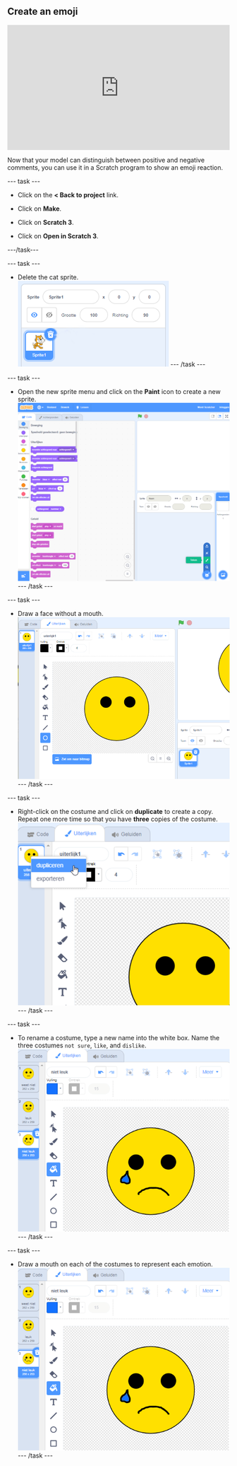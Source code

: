 ## Create an emoji

<html>
  <div style="position: relative; overflow: hidden; padding-top: 56.25%;">
    <iframe style="position: absolute; top: 0; left: 0; right: 0; width: 100%; height: 100%; border: none;" src="https://www.youtube.com/embed/RIz7WHhlBnQ?rel=0&cc_load_policy=1" allowfullscreen allow="accelerometer; autoplay; clipboard-write; encrypted-media; gyroscope; picture-in-picture; web-share"></iframe>
  </div>
</html>

Now that your model can distinguish between positive and negative comments, you can use it in a Scratch program to show an emoji reaction.

--- task ---
+ Click on the **< Back to project** link.

+ Click on **Make**.

+ Click on **Scratch 3**.

+ Click on **Open in Scratch 3**.

---/task---

--- task ---
+ Delete the cat sprite. ![Deleting default sprite](images/delete-cat.png) --- /task ---

--- task ---
+ Open the new sprite menu and click on the **Paint** icon to create a new sprite. ![Open the new sprite menu and select Paint](images/click-paint.png) --- /task ---

--- task ---
+ Draw a face without a mouth. ![Draw a face without a mouth](images/draw-face.png) --- /task ---

--- task ---
+ Right-click on the costume and click on **duplicate** to create a copy. Repeat one more time so that you have **three** copies of the costume. ![Right click on the face costume you just drew and click duplicate](images/duplicate-costume.png) --- /task ---

--- task ---
+ To rename a costume, type a new name into the white box. Name the three costumes `not sure`, `like`, and `dislike`. ![With a costume selected, type the costume name in the white box](images/costume-name.png) --- /task ---

--- task ---
+ Draw a mouth on each of the costumes to represent each emotion. ![Draw a mouth on each costume to represent an emotion](images/draw-mouths.png) --- /task ---

